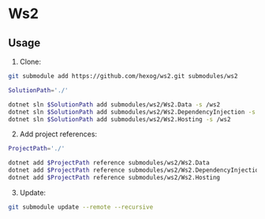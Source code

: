 # Ws2

## Usage

1. Clone:

```bash
git submodule add https://github.com/hexog/ws2.git submodules/ws2

SolutionPath='./'

dotnet sln $SolutionPath add submodules/ws2/Ws2.Data -s /ws2
dotnet sln $SolutionPath add submodules/ws2/Ws2.DependencyInjection -s /ws2
dotnet sln $SolutionPath add submodules/ws2/Ws2.Hosting -s /ws2
```
2. Add project references:

```bash
ProjectPath='./'

dotnet add $ProjectPath reference submodules/ws2/Ws2.Data
dotnet add $ProjectPath reference submodules/ws2/Ws2.DependencyInjection
dotnet add $ProjectPath reference submodules/ws2/Ws2.Hosting
```

3. Update:

```bash
git submodule update --remote --recursive
```
